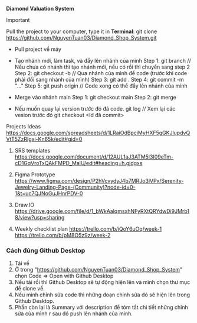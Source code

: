 **Diamond Valuation System**

>[!IMPORTANT]
> Pull the project to your computer, type it in **Terminal**: git clone https://github.com/NguyenTuan03/Diamond_Shop_System.git

* Pull project về máy

* Tạo nhánh mới, làm task, và đẩy lên nhánh của mình
Step 1: git branch <branch-name> // Nếu chưa có nhánh thì tạo nhánh mới, nếu có rồi thì chuyển sang step 2
Step 2: git checkout -b <branch-name> // Qua nhánh của mình để code (trước khi code phải đổi sang nhánh của mình)
Step 3: git add .
Step 4: git commit -m "..."
Step 5: git push origin <branch-name> // Code xong có thể đẩy lên nhánh của mình

* Merge vào nhánh main
Step 1: git checkout main
Step 2: git merge <branch-name>

* Nếu muốn quay lại version trước đó đã code.
git log // Xem lại các vesion trước đó
git checkout <Id đã commit>

Projects Ideas
https://docs.google.com/spreadsheets/d/1LRaiOdBpciMyHXF5gGKJlupdvQVtT5ZzRIgxi-Kn65k/edit#gid=0

1. SRS templates
https://docs.google.com/document/d/12AUL1aJ3ATM5l3I09eTm-cD1GqVroTxQAkFMPD_MalU/edit#heading=h.gjdgxs

2. Figma Prototype
https://www.figma.com/design/P2hVcvydyJ4b7MRJo3lVPx/Serenity-Jewelry-Landing-Page-(Community)?node-id=0-1&t=uc7QJNoGuJHnrPDV-0

3. Draw.IO
https://drive.google.com/file/d/1_bWkAalqmsxhNFyRXtQRYdwDi9JMrb18/view?usp=sharing

4. Weekly checklist plan
https://trello.com/b/iQoY6uOq/week-1
https://trello.com/b/pM8O5z9z/week-2


###  Cách đúng Github Desktop
1. Tải về 
2. Ở trong "https://github.com/NguyenTuan03/Diamond_Shop_System" chọn Code => Open with Github Desktop
3. Nếu tải rồi thì Github Desktop sẽ tự động hiện lên và mình chọn thư mục để clone về.
4. Nếu mình chỉnh sửa code thì những đoạn chỉnh sửa đó sẽ hiện lên trong Github Desktop.
5. Phần còn lại là Summary với description để tóm tắt chi tiết những chỉnh sửa của mình r sau đó push lên nhánh của mình.
